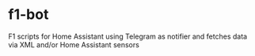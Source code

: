 # f1-bot
F1 scripts for Home Assistant using Telegram as notifier and fetches data via XML and/or Home Assistant sensors
